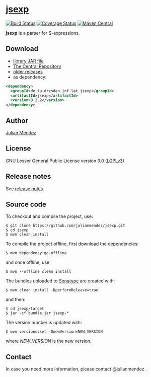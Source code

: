 # [jsexp](https://julianmendez.github.io/jsexp)

[![Build Status](https://travis-ci.org/julianmendez/jsexp.png?branch=master)](https://travis-ci.org/julianmendez/jsexp)
[![Coverage Status](https://coveralls.io/repos/github/julianmendez/jsexp/badge.svg?branch=master)](https://coveralls.io/github/julianmendez/jsexp?branch=master)
[![Maven Central](https://maven-badges.herokuapp.com/maven-central/de.tu-dresden.inf.lat.jsexp/jsexp/badge.svg)](https://search.maven.org/#search|ga|1|g%3A%22de.tu-dresden.inf.lat.jsexp%22)

**jsexp** is a parser for S-expressions.


## Download

* [library JAR file](https://sourceforge.net/projects/latitude/files/jsexp/0.2.2/jsexp-0.2.2.jar/download)
* [The Central Repository](https://repo1.maven.org/maven2/de/tu-dresden/inf/lat/jsexp/)
* [older releases](https://sourceforge.net/projects/jsexp/files/)
* as dependency:

```xml
<dependency>
  <groupId>de.tu-dresden.inf.lat.jsexp</groupId>
  <artifactId>jsexp</artifactId>
  <version>0.2.2</version>
</dependency>
```


## Author

[Julian Mendez](https://lat.inf.tu-dresden.de/~mendez)


## License

GNU Lesser General Public License version 3.0 ([LGPLv3](http://www.gnu.org/licenses/lgpl-3.0.txt))


## Release notes

See [release notes](https://github.com/julianmendez/jsexp/blob/master/RELEASE-NOTES.md).


## Source code

To checkout and compile the project, use:

```
$ git clone https://github.com/julianmendez/jsexp.git
$ cd jsexp
$ mvn clean install
```

To compile the project offline, first download the dependencies:

```
$ mvn dependency:go-offline
```

and once offline, use:

```
$ mvn --offline clean install
```

The bundles uploaded to [Sonatype](https://oss.sonatype.org/) are created with:

```
$ mvn clean install -DperformRelease=true
```

and then:

```
$ cd jsexp/target
$ jar -cf bundle.jar jsexp-*
```

The version number is updated with:

```
$ mvn versions:set -DnewVersion=NEW_VERSION
```

where *NEW_VERSION* is the new version.


## Contact

In case you need more information, please contact @julianmendez .




